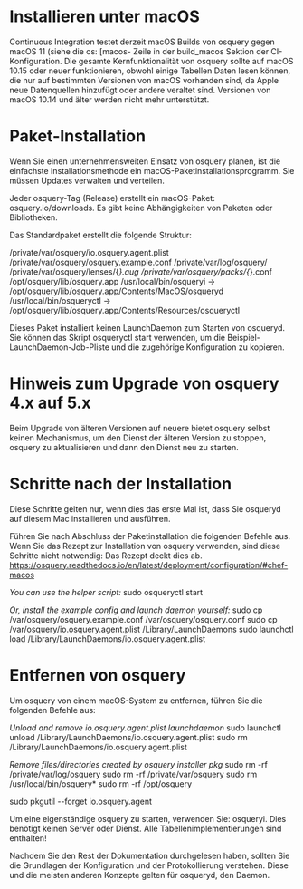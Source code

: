 # Installieren unter macOS

Continuous Integration testet derzeit macOS Builds von osquery gegen macOS 11 (siehe die os: [macos- Zeile in der build_macos Sektion der CI-Konfiguration. Die gesamte Kernfunktionalität von osquery sollte auf macOS 10.15 oder neuer funktionieren, obwohl einige Tabellen Daten lesen können, die nur auf bestimmten Versionen von macOS vorhanden sind, da Apple neue Datenquellen hinzufügt oder andere veraltet sind. Versionen von macOS 10.14 und älter werden nicht mehr unterstützt.

# Paket-Installation

Wenn Sie einen unternehmensweiten Einsatz von osquery planen, ist die einfachste Installationsmethode ein macOS-Paketinstallationsprogramm. Sie müssen Updates verwalten und verteilen.

Jeder osquery-Tag (Release) erstellt ein macOS-Paket: osquery.io/downloads. Es gibt keine Abhängigkeiten von Paketen oder Bibliotheken.

Das Standardpaket erstellt die folgende Struktur:

/private/var/osquery/io.osquery.agent.plist
/private/var/osquery/osquery.example.conf
/private/var/log/osquery/
/private/var/osquery/lenses/{*}.aug
/private/var/osquery/packs/{*}.conf
/opt/osquery/lib/osquery.app
/usr/local/bin/osqueryi -> /opt/osquery/lib/osquery.app/Contents/MacOS/osqueryd
/usr/local/bin/osqueryctl -> /opt/osquery/lib/osquery.app/Contents/Resources/osqueryctl

Dieses Paket installiert keinen LaunchDaemon zum Starten von osqueryd. Sie können das Skript osqueryctl start verwenden, um die Beispiel-LaunchDaemon-Job-Pliste und die zugehörige Konfiguration zu kopieren.


# Hinweis zum Upgrade von osquery 4.x auf 5.x

Beim Upgrade von älteren Versionen auf neuere bietet osquery selbst keinen Mechanismus, um den Dienst der älteren Version zu stoppen, osquery zu aktualisieren und dann den Dienst neu zu starten.

# Schritte nach der Installation

Diese Schritte gelten nur, wenn dies das erste Mal ist, dass Sie osqueryd auf diesem Mac installieren und ausführen.

Führen Sie nach Abschluss der Paketinstallation die folgenden Befehle aus. Wenn Sie das Rezept zur Installation von osquery verwenden, sind diese Schritte nicht notwendig: Das Rezept deckt dies ab. https://osquery.readthedocs.io/en/latest/deployment/configuration/#chef-macos

_You can use the helper script:_
sudo osqueryctl start

_Or, install the example config and launch daemon yourself:_
sudo cp /var/osquery/osquery.example.conf /var/osquery/osquery.conf
sudo cp /var/osquery/io.osquery.agent.plist /Library/LaunchDaemons
sudo launchctl load /Library/LaunchDaemons/io.osquery.agent.plist

# Entfernen von osquery

Um osquery von einem macOS-System zu entfernen, führen Sie die folgenden Befehle aus:

_Unload and remove io.osquery.agent.plist launchdaemon_
sudo launchctl unload /Library/LaunchDaemons/io.osquery.agent.plist
sudo rm /Library/LaunchDaemons/io.osquery.agent.plist

_Remove files/directories created by osquery installer pkg_
sudo rm -rf /private/var/log/osquery
sudo rm -rf /private/var/osquery
sudo rm /usr/local/bin/osquery*
sudo rm -rf /opt/osquery

sudo pkgutil --forget io.osquery.agent


Um eine eigenständige osquery zu starten, verwenden Sie: osqueryi. Dies benötigt keinen Server oder Dienst. Alle Tabellenimplementierungen sind enthalten!

Nachdem Sie den Rest der Dokumentation durchgelesen haben, sollten Sie die Grundlagen der Konfiguration und der Protokollierung verstehen. Diese und die meisten anderen Konzepte gelten für osqueryd, den Daemon.



